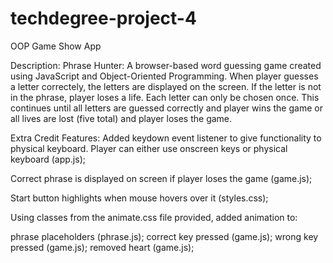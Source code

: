 # techdegree-project-4
 OOP Game Show App

 Description:
 Phrase Hunter:
 A browser-based word guessing game created using JavaScript and Object-Oriented Programming. When player guesses a letter correctely, the letters are displayed on the screen. If the letter is not in the phrase, player loses a life. Each letter can only be chosen once. This continues until all letters are guessed correctly and player wins the game or all lives are lost (five total) and player loses the game.

 Extra Credit Features:
 Added keydown event listener to give functionality to physical keyboard. Player can either use onscreen keys or physical keyboard (app.js);

 Correct phrase is displayed on screen if player loses the game (game.js);

 Start button highlights when mouse hovers over it (styles.css);

 Using classes from the animate.css file provided, added animation to:

 phrase placeholders (phrase.js);
 correct key pressed (game.js);
 wrong key pressed (game.js);
 removed heart (game.js);
